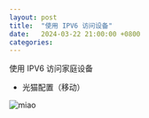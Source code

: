 ```yaml
---
layout: post
title:  "使用 IPV6 访问设备"
date:   2024-03-22 21:00:00 +0800
categories: 
---
```


使用 IPV6 访问家庭设备

- 光猫配置（移动）

![miao](https://less-1251975755.cos.ap-beijing.myqcloud.com/posts/2024-03-22%2021.00.01.png) 



